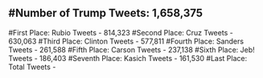 #Number of Trump Tweets: 1,658,375
---
#First Place: Rubio Tweets - 814,323
#Second Place: Cruz Tweets - 630,063
#Third Place: Clinton Tweets - 577,811
#Fourth Place: Sanders Tweets - 261,588
#Fifth Place: Carson Tweets - 237,138
#Sixth Place: Jeb! Tweets - 186,403
#Seventh Place: Kasich Tweets - 161,530
#Last Place: Total Tweets -  
